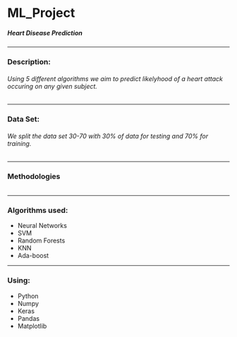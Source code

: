 # ML_Project
##### Heart Disease Prediction
---
### Description:
###### Using 5 different algorithms we aim to predict likelyhood of a heart attack occuring on any given subject.
---
### Data Set:
###### We split the data set 30-70 with 30% of data for testing and 70% for training.
---
### Methodologies
###### 
---
### Algorithms used:
* Neural Networks
* SVM
* Random Forests
* KNN
* Ada-boost
---
### Using: 
* Python
* Numpy
* Keras
* Pandas
* Matplotlib

